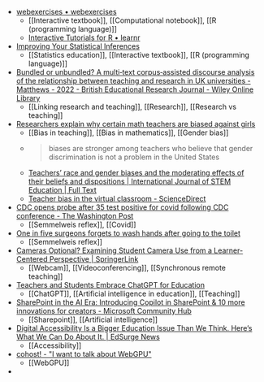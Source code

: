 - [webexercises • webexercises](https://debruine.github.io/webexercises/)
	- [[Interactive textbook]], [[Computational notebook]], [[R (programming language)]]
	- [Interactive Tutorials for R • learnr](https://rstudio.github.io/learnr/)
- [Improving Your Statistical Inferences](https://lakens.github.io/statistical_inferences/)
	- [[Statistics education]], [[Interactive textbook]], [[R (programming language)]]
- [Bundled or unbundled? A multi‐text corpus‐assisted discourse analysis of the relationship between teaching and research in UK universities - Matthews - 2022 - British Educational Research Journal - Wiley Online Library](https://bera-journals.onlinelibrary.wiley.com/doi/10.1002/berj.3783)
	- [[Linking research and teaching]], [[Research]], [[Research vs teaching]]
- [Researchers explain why certain math teachers are biased against girls](https://www.usatoday.com/story/news/nation/2023/05/02/researchers-explain-why-certain-math-teachers-are-biased-against-girls/70175615007/)
	- [[Bias in teaching]], [[Bias in mathematics]], [[Gender bias]]
	- >biases are stronger among teachers who believe that gender discrimination is not a problem in the United States
	- [Teachers’ race and gender biases and the moderating effects of their beliefs and dispositions | International Journal of STEM Education | Full Text](https://stemeducationjournal.springeropen.com/articles/10.1186/s40594-023-00420-z)
	- [Teacher bias in the virtual classroom - ScienceDirect](https://www.sciencedirect.com/science/article/pii/S0360131522001981?via%3Dihub)
- [CDC opens probe after 35 test positive for covid following CDC conference - The Washington Post](https://www.washingtonpost.com/health/2023/05/02/covid-outbreak-cdc-annual-conference/)
	- [[Semmelweis reflex]], [[Covid]]
- [One in five surgeons forgets to wash hands after going to the toilet](https://sciencenordic.com/denmark-doctors-hospital-care/one-in-five-surgeons-forgets-to-wash-hands-after-going-to-the-toilet/1412242)
	- [[Semmelweis reflex]]
- [Cameras Optional? Examining Student Camera Use from a Learner-Centered Perspective | SpringerLink](https://link.springer.com/article/10.1007/s11528-023-00855-9)
	- [[Webcam]], [[Videoconferencing]], [[Synchronous remote teaching]]
- [Teachers and Students Embrace ChatGPT for Education](https://www.waltonfamilyfoundation.org/learning/teachers-and-students-embrace-chatgpt-for-education)
	- [[ChatGPT]], [[Artificial intelligence in education]], [[Teaching]]
- [SharePoint in the AI Era: Introducing Copilot in SharePoint & 10 more innovations for creators - Microsoft Community Hub](https://techcommunity.microsoft.com/t5/microsoft-sharepoint-blog/sharepoint-in-the-ai-era-introducing-copilot-in-sharepoint-amp/ba-p/3806069)
	- [[Sharepoint]], [[Artificial intelligence]]
- [Digital Accessibility Is a Bigger Education Issue Than We Think. Here’s What We Can Do About It. | EdSurge News](https://www.edsurge.com/news/2023-05-03-digital-accessibility-is-a-bigger-education-issue-than-we-think-here-s-what-we-can-do-about-it)
	- [[Accessibility]]
- [cohost! - "I want to talk about WebGPU"](https://cohost.org/mcc/post/1406157-i-want-to-talk-about-webgpu)
	- [[WebGPU]]
-